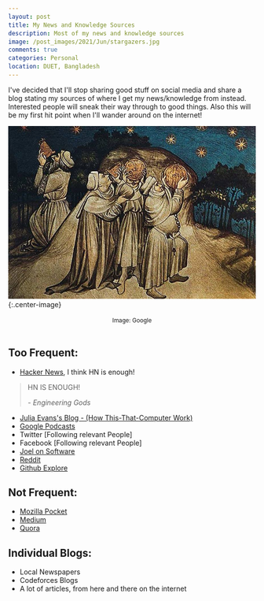 ```yaml
---
layout: post
title: My News and Knowledge Sources
description: Most of my news and knowledge sources
image: /post_images/2021/Jun/stargazers.jpg
comments: true
categories: Personal
location: DUET, Bangladesh
---
```


I've decided that I'll stop sharing good stuff on social media and share a blog stating my sources of where I get my news/knowledge from instead. Interested people will sneak their way through to good things. Also this will be my first hit point when I'll wander around on the internet!

![Stargazers](/post_images/2021/Jun/stargazers.jpg){:.center-image}
<center> <small>Image: Google</small> </center> <br>


## Too Frequent:

- [Hacker News](http://news.ycombinator.com/), I think HN is enough!

> HN IS ENOUGH!
>
> <cite>- Engineering Gods</cite>

- [Julia Evans's Blog - (How This-That-Computer Work)](https://jvns.ca/)
- [Google Podcasts](https://podcasts.google.com/)
- Twitter  [Following relevant People]
- Facebook [Following relevant People]
- [Joel on Software](https://www.joelonsoftware.com/)
- [Reddit](http://reddit.com/)
- [Github Explore](https://github.com/explore)

## Not Frequent:

- [Mozilla Pocket](https://getpocket.com/explore/)
- [Medium](https://medium.com/)
- [Quora](http://quora.com/)


## Individual Blogs: 

- Local Newspapers
- Codeforces Blogs
- A lot of articles, from here and there on the internet